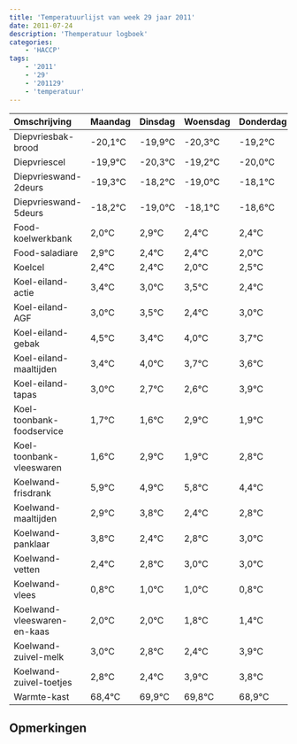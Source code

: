 ```yaml
---
title: 'Temperatuurlijst van week 29 jaar 2011'
date: 2011-07-24
description: 'Themperatuur logboek'
categories:
    - 'HACCP'
tags:
    - '2011'
    - '29'
    - '201129'
    - 'temperatuur'
---
```

|Omschrijving|Maandag|Dinsdag|Woensdag|Donderdag|Vrijdag|Zaterdag|Zondag|
|:---|:---|:---|:---|:---|:---|:---|:---|
|Diepvriesbak-brood|-20,1°C|-19,9°C|-20,3°C|-19,2°C|-20,0°C|-19,1°C|-19,6°C|
|Diepvriescel|-19,9°C|-20,3°C|-19,2°C|-20,0°C|-19,1°C|-19,6°C|-19,6°C|
|Diepvrieswand-2deurs|-19,3°C|-18,2°C|-19,0°C|-18,1°C|-18,6°C|-18,6°C|-19,0°C|
|Diepvrieswand-5deurs|-18,2°C|-19,0°C|-18,1°C|-18,6°C|-18,6°C|-19,0°C|-18,5°C|
|Food-koelwerkbank|2,0°C|2,9°C|2,4°C|2,4°C|2,0°C|2,5°C|1,4°C|
|Food-saladiare|2,9°C|2,4°C|2,4°C|2,0°C|2,5°C|1,4°C|2,0°C|
|Koelcel|2,4°C|2,4°C|2,0°C|2,5°C|1,4°C|2,0°C|1,7°C|
|Koel-eiland-actie|3,4°C|3,0°C|3,5°C|2,4°C|3,0°C|2,7°C|2,6°C|
|Koel-eiland-AGF|3,0°C|3,5°C|2,4°C|3,0°C|2,7°C|2,6°C|3,9°C|
|Koel-eiland-gebak|4,5°C|3,4°C|4,0°C|3,7°C|3,6°C|4,9°C|3,9°C|
|Koel-eiland-maaltijden|3,4°C|4,0°C|3,7°C|3,6°C|4,9°C|3,9°C|4,8°C|
|Koel-eiland-tapas|3,0°C|2,7°C|2,6°C|3,9°C|2,9°C|3,8°C|2,4°C|
|Koel-toonbank-foodservice|1,7°C|1,6°C|2,9°C|1,9°C|2,8°C|1,4°C|1,8°C|
|Koel-toonbank-vleeswaren|1,6°C|2,9°C|1,9°C|2,8°C|1,4°C|1,8°C|2,0°C|
|Koelwand-frisdrank|5,9°C|4,9°C|5,8°C|4,4°C|4,8°C|5,0°C|5,0°C|
|Koelwand-maaltijden|2,9°C|3,8°C|2,4°C|2,8°C|3,0°C|3,0°C|2,8°C|
|Koelwand-panklaar|3,8°C|2,4°C|2,8°C|3,0°C|3,0°C|2,8°C|2,4°C|
|Koelwand-vetten|2,4°C|2,8°C|3,0°C|3,0°C|2,8°C|2,4°C|3,9°C|
|Koelwand-vlees|0,8°C|1,0°C|1,0°C|0,8°C|0,4°C|1,9°C|1,8°C|
|Koelwand-vleeswaren-en-kaas|2,0°C|2,0°C|1,8°C|1,4°C|2,9°C|2,8°C|1,9°C|
|Koelwand-zuivel-melk|3,0°C|2,8°C|2,4°C|3,9°C|3,8°C|2,9°C|3,9°C|
|Koelwand-zuivel-toetjes|2,8°C|2,4°C|3,9°C|3,8°C|2,9°C|3,9°C|2,6°C|
|Warmte-kast|68,4°C|69,9°C|69,8°C|68,9°C|69,9°C|68,6°C|69,2°C|

## Opmerkingen


